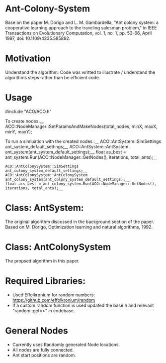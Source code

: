 # Ant-Colony-System
Base on the paper M. Dorigo and L. M. Gambardella, "Ant colony system: a cooperative learning approach to the traveling salesman problem," in IEEE Transactions on Evolutionary Computation, vol. 1, no. 1, pp. 53-66, April 1997, doi: 10.1109/4235.585892.

# Motivation
Understand the algorithm: Code was writted to illustrate / understand the algorithms steps rather than be efficient code.

# Usage 
#include "ACO/ACO.h"

To create nodes:__
    ACO::NodeManager::SetParamsAndMakeNodes(total_nodes, minX, maxX, minY, maxY); 

To run a simluation with the created nodes :__
    ACO::AntSystem::SimSettings ant_system_default_settings;__
    ACO::AntSystem::AntSystem ant_system(ant_system_default_settings);__
    float as_best = ant_system.Run(ACO::NodeManager::GetNodes(), iterations, total_ants);__

    ACO::AntColonySystem::SimSettings ant_colony_system_default_settings;__
    ACO::AntColonySystem::AntColonySystem ant_colony_system(ant_colony_system_default_settings);__
    float acs_best = ant_colony_system.Run(ACO::NodeManager::GetNodes(), iterations, total_ants);__

# Class: AntSystem: 
The original algorithm discussed in the background section of the paper. Based on M. Dorigo, Optimization learning and natural algorithms, 1992.

# Class: AntColonySystem
The propsed algorithm in this paper.

# Required Libraries:
 - Used Effolkronium for random numbers: https://github.com/effolkronium/random
 - if a custom random function is used updated the base.h and relevant "random::get<>" in codebase.

# General Nodes
 - Currently uses Randomly generated Node locations.
 - All nodes are fully connected.
 - Ant start positions are random.
